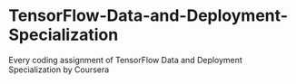 # TensorFlow-Data-and-Deployment-Specialization
Every coding assignment of TensorFlow Data and Deployment Specialization by Coursera
